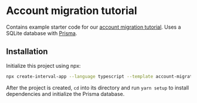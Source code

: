 # Account migration tutorial

Contains example starter code for our [account migration tutorial](#). Uses a SQLite database with [Prisma](https://www.prisma.io/).

## Installation

Initialize this project using npx:

```bash
npx create-interval-app --language typescript --template account-migration
```

After the project is created, `cd` into its directory and run `yarn setup` to install dependencies and initialize the Prisma database.
